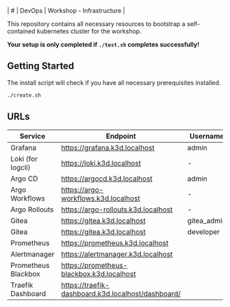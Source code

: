 | # | DevOps | Workshop - Infrastructure |

This repository contains all necessary resources to bootstrap a self-contained kubernetes cluster for the workshop.

**Your setup is only completed if `./test.sh` completes successfully!**

## Getting Started

The install script will check if you have all necessary prerequisites installed.

```sh
./create.sh
```

## URLs

| Service             | Endpoint                                           | Username    | Password |
| ------------------- | -------------------------------------------------- | ----------- | -------- |
| Grafana             | https://grafana.k3d.localhost                      | admin       | password |
| Loki (for logcli)   | https://loki.k3d.localhost                         | -           | -        |
| Argo CD             | https://argocd.k3d.localhost                       | admin       | password |
| Argo Workflows      | https://argo-workflows.k3d.localhost               | -           | -        |
| Argo Rollouts       | https://argo-rollouts.k3d.localhost                | -           | -        |
| Gitea               | https://gitea.k3d.localhost                        | gitea_admin | password |
| Gitea               | https://gitea.k3d.localhost                        | developer   | password |
| Prometheus          | https://prometheus.k3d.localhost                   |             |          |
| Alertmanager        | https://alertmanager.k3d.localhost                 |             |          |
| Prometheus Blackbox | https://prometheus-blackbox.k3d.localhost          |             |          |
| Traefik Dashboard   | https://traefik-dashboard.k3d.localhost/dashboard/ |             |          |
